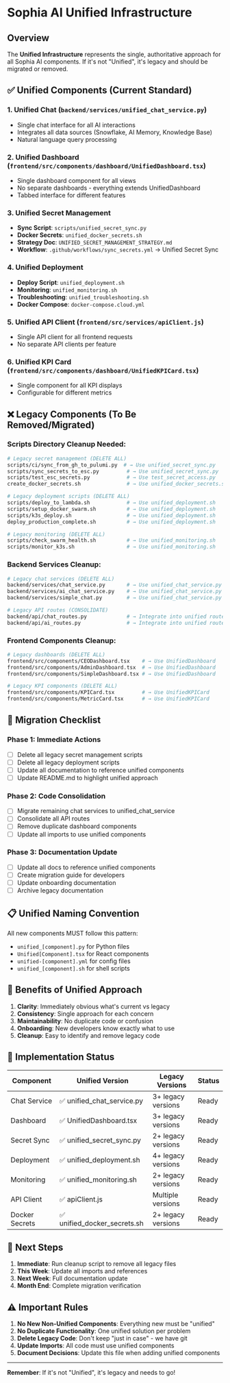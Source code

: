 # Sophia AI Unified Infrastructure

## Overview

The **Unified Infrastructure** represents the single, authoritative approach for all Sophia AI components. If it's not "Unified", it's legacy and should be migrated or removed.

## ✅ Unified Components (Current Standard)

### 1. **Unified Chat** (`backend/services/unified_chat_service.py`)
- Single chat interface for all AI interactions
- Integrates all data sources (Snowflake, AI Memory, Knowledge Base)
- Natural language query processing

### 2. **Unified Dashboard** (`frontend/src/components/dashboard/UnifiedDashboard.tsx`)
- Single dashboard component for all views
- No separate dashboards - everything extends UnifiedDashboard
- Tabbed interface for different features

### 3. **Unified Secret Management**
- **Sync Script**: `scripts/unified_secret_sync.py`
- **Docker Secrets**: `unified_docker_secrets.sh`
- **Strategy Doc**: `UNIFIED_SECRET_MANAGEMENT_STRATEGY.md`
- **Workflow**: `.github/workflows/sync_secrets.yml` → Unified Secret Sync

### 4. **Unified Deployment**
- **Deploy Script**: `unified_deployment.sh`
- **Monitoring**: `unified_monitoring.sh`
- **Troubleshooting**: `unified_troubleshooting.sh`
- **Docker Compose**: `docker-compose.cloud.yml`

### 5. **Unified API Client** (`frontend/src/services/apiClient.js`)
- Single API client for all frontend requests
- No separate API clients per feature

### 6. **Unified KPI Card** (`frontend/src/components/dashboard/UnifiedKPICard.tsx`)
- Single component for all KPI displays
- Configurable for different metrics

## ❌ Legacy Components (To Be Removed/Migrated)

### Scripts Directory Cleanup Needed:
```bash
# Legacy secret management (DELETE ALL)
scripts/ci/sync_from_gh_to_pulumi.py  # → Use unified_secret_sync.py
scripts/sync_secrets_to_esc.py         # → Use unified_secret_sync.py
scripts/test_esc_secrets.py            # → Use test_secret_access.py
create_docker_secrets.sh               # → Use unified_docker_secrets.sh

# Legacy deployment scripts (DELETE ALL)
scripts/deploy_to_lambda.sh            # → Use unified_deployment.sh
scripts/setup_docker_swarm.sh          # → Use unified_deployment.sh
scripts/k3s_deploy.sh                  # → Use unified_deployment.sh
deploy_production_complete.sh          # → Use unified_deployment.sh

# Legacy monitoring (DELETE ALL)
scripts/check_swarm_health.sh          # → Use unified_monitoring.sh
scripts/monitor_k3s.sh                 # → Use unified_monitoring.sh
```

### Backend Services Cleanup:
```bash
# Legacy chat services (DELETE ALL)
backend/services/chat_service.py       # → Use unified_chat_service.py
backend/services/ai_chat_service.py    # → Use unified_chat_service.py
backend/services/simple_chat.py        # → Use unified_chat_service.py

# Legacy API routes (CONSOLIDATE)
backend/api/chat_routes.py             # → Integrate into unified routes
backend/api/ai_routes.py               # → Integrate into unified routes
```

### Frontend Components Cleanup:
```bash
# Legacy dashboards (DELETE ALL)
frontend/src/components/CEODashboard.tsx    # → Use UnifiedDashboard
frontend/src/components/AdminDashboard.tsx  # → Use UnifiedDashboard
frontend/src/components/SimpleDashboard.tsx # → Use UnifiedDashboard

# Legacy KPI components (DELETE ALL)
frontend/src/components/KPICard.tsx         # → Use UnifiedKPICard
frontend/src/components/MetricCard.tsx      # → Use UnifiedKPICard
```

## 🔄 Migration Checklist

### Phase 1: Immediate Actions
- [ ] Delete all legacy secret management scripts
- [ ] Delete all legacy deployment scripts
- [ ] Update all documentation to reference unified components
- [ ] Update README.md to highlight unified approach

### Phase 2: Code Consolidation
- [ ] Migrate remaining chat services to unified_chat_service
- [ ] Consolidate all API routes
- [ ] Remove duplicate dashboard components
- [ ] Update all imports to use unified components

### Phase 3: Documentation Update
- [ ] Update all docs to reference unified components
- [ ] Create migration guide for developers
- [ ] Update onboarding documentation
- [ ] Archive legacy documentation

## 📋 Unified Naming Convention

All new components MUST follow this pattern:
- `unified_[component].py` for Python files
- `Unified[Component].tsx` for React components
- `unified-[component].yml` for config files
- `unified_[component].sh` for shell scripts

## 🚀 Benefits of Unified Approach

1. **Clarity**: Immediately obvious what's current vs legacy
2. **Consistency**: Single approach for each concern
3. **Maintainability**: No duplicate code or confusion
4. **Onboarding**: New developers know exactly what to use
5. **Cleanup**: Easy to identify and remove legacy code

## 📝 Implementation Status

| Component | Unified Version | Legacy Versions | Status |
|-----------|----------------|-----------------|---------|
| Chat Service | ✅ unified_chat_service.py | 3+ legacy versions | Ready |
| Dashboard | ✅ UnifiedDashboard.tsx | 3+ legacy versions | Ready |
| Secret Sync | ✅ unified_secret_sync.py | 2+ legacy versions | Ready |
| Deployment | ✅ unified_deployment.sh | 4+ legacy versions | Ready |
| Monitoring | ✅ unified_monitoring.sh | 2+ legacy versions | Ready |
| API Client | ✅ apiClient.js | Multiple versions | Ready |
| Docker Secrets | ✅ unified_docker_secrets.sh | 2+ legacy versions | Ready |

## 🎯 Next Steps

1. **Immediate**: Run cleanup script to remove all legacy files
2. **This Week**: Update all imports and references
3. **Next Week**: Full documentation update
4. **Month End**: Complete migration verification

## ⚠️ Important Rules

1. **No New Non-Unified Components**: Everything new must be "unified"
2. **No Duplicate Functionality**: One unified solution per problem
3. **Delete Legacy Code**: Don't keep "just in case" - we have git
4. **Update Imports**: All code must use unified components
5. **Document Decisions**: Update this file when adding unified components

---

**Remember**: If it's not "Unified", it's legacy and needs to go!
